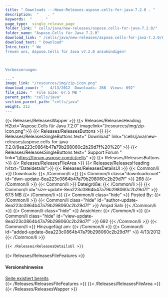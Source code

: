 ```yaml
---
title: " Downloads ---Neue-Releases-aspose.cells-for-java-7.2.0 . "
description:  "    . " 
keywords:  "    . " 
page_type:  single_release_page
folder_link: " cells/java/new-releases/aspose.cells-for-java-7.2.0/"
folder_name: "Aspose.Cells für Java 7.2.0"
download_link: " /cells/java/new-releases/aspose.cells-for-java-7.2.0/8ea223c0864b47a79b298060c2b29d7f"
download_text: " Download"
Intro_text: " We
freuen uns, Aspose.Cells für Java v7.2.0 anzukündigen!

 

Verbesserungen

..."
image_link: "/resources/img/zip-icon.png"
download_count: "   4/13/2012  Downloads: 268  Views: 692"
file_size: "  File Size: 67.5 MB "
parent_path: "cells/java"
section_parent_path: "cells/java"
weight: 212
---
```


{{< Releases/ReleasesWapper >}}
  {{< Releases/ReleasesHeading H2txt="Aspose.Cells für Java 7.2.0" imagelink="/resources/img/zip-icon.png">}}
  {{< Releases/ReleasesButtons >}}
    {{< Releases/ReleasesSingleButtons text=" Download" link="/cells/java/new-releases/aspose.cells-for-java-7.2.0/8ea223c0864b47a79b298060c2b29d7f%20%20" >}}
    {{< Releases/ReleasesSingleButtons text=" Support Forum " link="https://forum.aspose.com/c/cells" >}}
  {{< Releases/ReleasesButtons >}}
  {{< Releases/ReleasesFileArea >}}
    {{< Releases/ReleasesHeading h4txt="Dateidetails">}}
    {{< Releases/ReleasesDetailsUl >}}
            {{< Common/li >}} Downloads: {{< /Common/li >}}
      {{< Common/li class="downloadcount" id="dwn-update-8ea223c0864b47a79b298060c2b29d7f" >}} 268 {{< /Common/li >}}
      {{< Common/li >}} Dateigröße: {{< /Common/li >}}
      {{< Common/li id="size-update-8ea223c0864b47a79b298060c2b29d7f" >}} 67.5 MB {{< /Common/li >}} 
      {{< Common/li  class="hide" >}} Posted By: {{< /Common/li >}} 
      {{< Common/li class="hide" id="author-update-8ea223c0864b47a79b298060c2b29d7f" >}} Amjad Sahi {{< /Common/li >}}
      {{< Common/li class="hide" >}} Ansichten: {{< /Common/li >}}
      {{< Common/li class="hide" id="view-update-8ea223c0864b47a79b298060c2b29d7f" >}} 692 {{< /Common/li >}}
      {{< Common/li >}} Hinzugefügt am: {{< /Common/li >}}
      {{< Common/li id="added-update-8ea223c0864b47a79b298060c2b29d7f" >}} 4/13/2012 {{< /Common/li >}} 

    {{< /Releases/ReleasesDetailsUl >}}

  {{< Releases/ReleasesFileFeatures >}}
      <h4>Versionshinweise</h4><div> <a href="Page" already exists>Seite existiert bereits</a></div>
  {{< /Releases/ReleasesFileFeatures >}}
 {{< /Releases/ReleasesFileArea >}}
{{< /Releases/ReleasesWapper >}}




